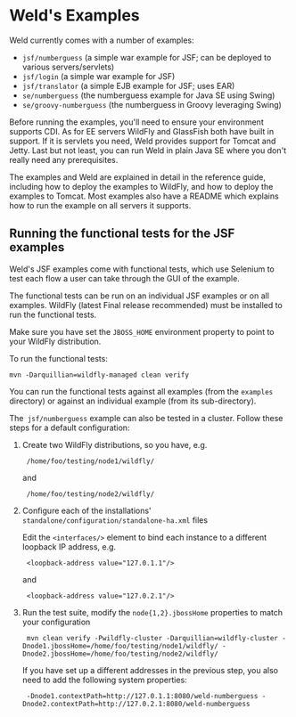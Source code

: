 Weld's Examples
===============

Weld currently comes with a number of examples:

* `jsf/numberguess` (a simple war example for JSF; can be deployed to various servers/servlets)
* `jsf/login` (a simple war example for JSF)
* `jsf/translator` (a simple EJB example for JSF; uses EAR)
* `se/numberguess` (the numberguess example for Java SE using Swing)
* `se/groovy-numberguess` (the numberguess in Groovy leveraging Swing)

Before running the examples, you'll need to ensure your environment supports CDI.
As for EE servers WildFly and GlassFish both have built in support.
If it is servlets you need, Weld provides support for Tomcat and Jetty.
Last but not least, you can run Weld in plain Java SE where you don't really need any prerequisites. 

The examples and Weld are explained in detail in the reference guide, including
how to deploy the examples to WildFly, and how to deploy the examples to Tomcat. Most
examples also have a README which explains how to run the example on all servers it supports. 


Running the functional tests for the JSF examples
------------------------------------------------

Weld's JSF examples come with functional tests, which use Selenium to test each flow a user can 
take through the GUI of the example.

The functional tests can be run on an individual JSF examples or on all examples.
WildFly (latest Final release recommended) must be installed to run the functional tests. 

Make sure you have set the `JBOSS_HOME` environment property to point to your WildFly distribution.

To run the functional tests:

    mvn -Darquillian=wildfly-managed clean verify

You can run the functional tests against all examples (from the `examples` directory) or against
an individual example (from its sub-directory).

The` jsf/numberguess` example can also be tested in a cluster. Follow these steps for a default configuration:

1. Create two WildFly distributions, so you have, e.g.

        /home/foo/testing/node1/wildfly/

    and

        /home/foo/testing/node2/wildfly/

2. Configure each of the installations' `standalone/configuration/standalone-ha.xml` files

    Edit the `<interfaces/>` element to bind each instance to a different loopback IP address, e.g.

        <loopback-address value="127.0.1.1"/>

    and

        <loopback-address value="127.0.2.1"/>
       
3. Run the test suite, modify the `node{1,2}.jbossHome` properties to match your configuration

        mvn clean verify -Pwildfly-cluster -Darquillian=wildfly-cluster -Dnode1.jbossHome=/home/foo/testing/node1/wildfly/ -Dnode2.jbossHome=/home/foo/testing/node2/wildfly/

   If you have set up a different addresses in the previous step, you also need to add the following system properties:

        -Dnode1.contextPath=http://127.0.1.1:8080/weld-numberguess -Dnode2.contextPath=http://127.0.2.1:8080/weld-numberguess



